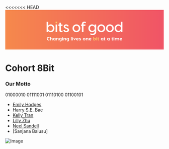 <<<<<<< HEAD
![Bits of Good](/assets/header.png)
# Cohort 8Bit



### Our Motto
01000010 01111001 01110100 01100101

* [Emily Hodges](https://github.com/EmilySH21)
* [Harry S.E. Bae](https://github.com/harrysedev)
* [Kelly Tran](https://github.com/kellytran3k)
* [Lilly Zhu](https://github.com/lilliniunni)
* [Neel Sandell](https://github.com/nsandell123)
* [Sanjana Balusu]


![Image](https://img.pokemondb.net/artwork/large/vulpix.jpg)



